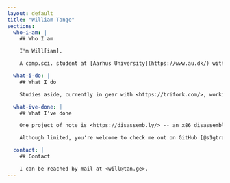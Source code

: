```yaml
---
layout: default
title: "William Tange"
sections:
  who-i-am: |
    ## Who I am

    I'm Will[iam].

    A comp.sci. student at [Aarhus University](https://www.au.dk/) with a passion for anything from low-level systems programming to high-level user interactions.

  what-i-do: |
    ## What I do

    Studies aside, currently in gear with <https://trifork.com/>, working mostly with TypeScript, with everything from Kubernetes to Splunk sprinkled in on the side.

  what-ive-done: |
    ## What I've done

    One project of note is <https://disassemb.ly/> -- an x86 disassembler meant to illustrate the assembly/machine code translation -- although written in Rust, it targets everything from natively built terminal applications to WebAssembly fueled browser interfaces.

    Although limited, you're welcome to check me out on GitHub [@s1gtrap](https://github.com/s1gtrap).

  contact: |
    ## Contact

    I can be reached by mail at <will@tan.ge>.
---
```

